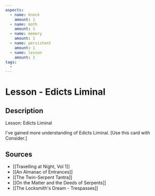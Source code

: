 ```yaml
---
aspects: 
  - name: knock
    amount: 1
  - name: moth
    amount: 1
  - name: memory
    amount: 1
  - name: persistent
    amount: 1
  - name: lesson
    amount: 1
tags:
  - 
---
```


# Lesson - Edicts Liminal

## Description
Lesson: Edicts Liminal

I've gained more understanding of Edicts Liminal. [Use this card with Consider.]
## Sources
- [[Travelling at Night, Vol 1]]
- [[An Almanac of Entrances]]
- [[The Twin-Serpent Tantra]]
- [[On the Matter and the Deeds of Serpents]]
- [[The Locksmith's Dream - Trespasses]]